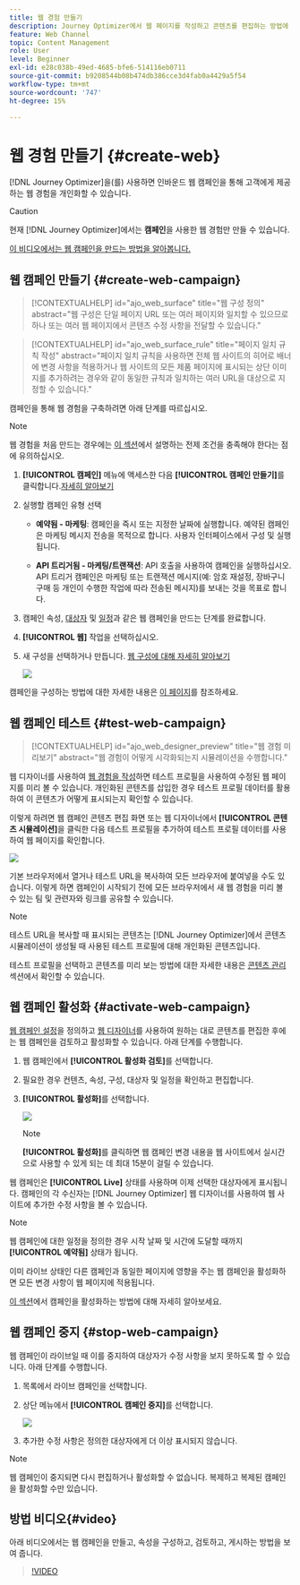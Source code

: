 ```yaml
---
title: 웹 경험 만들기
description: Journey Optimizer에서 웹 페이지를 작성하고 콘텐츠를 편집하는 방법에 대해 알아봅니다
feature: Web Channel
topic: Content Management
role: User
level: Beginner
exl-id: e28c038b-49ed-4685-bfe6-514116eb0711
source-git-commit: b9208544b08b474db386cce3d4fab0a4429a5f54
workflow-type: tm+mt
source-wordcount: '747'
ht-degree: 15%

---
```


# 웹 경험 만들기  {#create-web}

[!DNL Journey Optimizer]을(를) 사용하면 인바운드 웹 캠페인을 통해 고객에게 제공하는 웹 경험을 개인화할 수 있습니다.

>[!CAUTION]
>
>현재 [!DNL Journey Optimizer]에서는 **캠페인**&#x200B;을 사용한 웹 경험만 만들 수 있습니다.

[이 비디오에서는 웹 캠페인을 만드는 방법을 알아봅니다.](#video)

## 웹 캠페인 만들기 {#create-web-campaign}

>[!CONTEXTUALHELP]
>id="ajo_web_surface"
>title="웹 구성 정의"
>abstract="웹 구성은 단일 페이지 URL 또는 여러 페이지와 일치할 수 있으므로 하나 또는 여러 웹 페이지에서 콘텐츠 수정 사항을 전달할 수 있습니다."

>[!CONTEXTUALHELP]
>id="ajo_web_surface_rule"
>title="페이지 일치 규칙 작성"
>abstract="페이지 일치 규칙을 사용하면 전체 웹 사이트의 히어로 배너에 변경 사항을 적용하거나 웹 사이트의 모든 제품 페이지에 표시되는 상단 이미지를 추가하려는 경우와 같이 동일한 규칙과 일치하는 여러 URL을 대상으로 지정할 수 있습니다."

캠페인을 통해 웹 경험을 구축하려면 아래 단계를 따르십시오.

>[!NOTE]
>
>웹 경험을 처음 만드는 경우에는 [이 섹션](web-prerequisites.md)에서 설명하는 전제 조건을 충족해야 한다는 점에 유의하십시오.

1. **[!UICONTROL 캠페인]** 메뉴에 액세스한 다음 **[!UICONTROL 캠페인 만들기]**&#x200B;를 클릭합니다.[자세히 알아보기](../campaigns/create-campaign.md)


1. 실행할 캠페인 유형 선택

   * **예약됨 - 마케팅**: 캠페인을 즉시 또는 지정한 날짜에 실행합니다. 예약된 캠페인은 마케팅 메시지 전송을 목적으로 합니다. 사용자 인터페이스에서 구성 및 실행됩니다.

   * **API 트리거됨 - 마케팅/트랜잭션**: API 호출을 사용하여 캠페인을 실행하십시오. API 트리거 캠페인은 마케팅 또는 트랜잭션 메시지(예: 암호 재설정, 장바구니 구매 등 개인이 수행한 작업에 따라 전송된 메시지)를 보내는 것을 목표로 합니다.

1. 캠페인 속성, [대상자](../audience/about-audiences.md) 및 [일정](../campaigns/create-campaign.md#schedule)과 같은 웹 캠페인을 만드는 단계를 완료합니다.

1. **[!UICONTROL 웹]** 작업을 선택하십시오.

1. 새 구성을 선택하거나 만듭니다. [웹 구성에 대해 자세히 알아보기](web-configuration.md)

   ![](assets/web-campaign-steps.png)

캠페인을 구성하는 방법에 대한 자세한 내용은 [이 페이지](../campaigns/get-started-with-campaigns.md)를 참조하세요.

## 웹 캠페인 테스트 {#test-web-campaign}

>[!CONTEXTUALHELP]
>id="ajo_web_designer_preview"
>title="웹 경험 미리보기"
>abstract="웹 경험이 어떻게 시각화되는지 시뮬레이션을 수행합니다."

웹 디자이너를 사용하여 [웹 경험을 작성](edit-web-content.md)하면 테스트 프로필을 사용하여 수정된 웹 페이지를 미리 볼 수 있습니다. 개인화된 콘텐츠를 삽입한 경우 테스트 프로필 데이터를 활용하여 이 콘텐츠가 어떻게 표시되는지 확인할 수 있습니다.

이렇게 하려면 웹 캠페인 콘텐츠 편집 화면 또는 웹 디자이너에서 **[!UICONTROL 콘텐츠 시뮬레이션]**&#x200B;을 클릭한 다음 테스트 프로필을 추가하여 테스트 프로필 데이터를 사용하여 웹 페이지를 확인합니다.

![](assets/web-designer-preview.png)

기본 브라우저에서 열거나 테스트 URL을 복사하여 모든 브라우저에 붙여넣을 수도 있습니다. 이렇게 하면 캠페인이 시작되기 전에 모든 브라우저에서 새 웹 경험을 미리 볼 수 있는 팀 및 관련자와 링크를 공유할 수 있습니다.

>[!NOTE]
>
>테스트 URL을 복사할 때 표시되는 콘텐츠는 [!DNL Journey Optimizer]에서 콘텐츠 시뮬레이션이 생성될 때 사용된 테스트 프로필에 대해 개인화된 콘텐츠입니다.

테스트 프로필을 선택하고 콘텐츠를 미리 보는 방법에 대한 자세한 내용은 [콘텐츠 관리](../content-management/preview-test.md) 섹션에서 확인할 수 있습니다.

## 웹 캠페인 활성화 {#activate-web-campaign}

[웹 캠페인 설정](#configure-web-campaign)을 정의하고 [웹 디자이너](edit-web-content.md#work-with-web-designer)를 사용하여 원하는 대로 콘텐츠를 편집한 후에는 웹 캠페인을 검토하고 활성화할 수 있습니다. 아래 단계를 수행합니다.

<!--
>[!NOTE]
>
>You can also preview your web campaign content before activating it. [Learn more](#test-web-campaign)-->

1. 웹 캠페인에서 **[!UICONTROL 활성화 검토]**&#x200B;를 선택합니다.

1. 필요한 경우 컨텐츠, 속성, 구성, 대상자 및 일정을 확인하고 편집합니다.

1. **[!UICONTROL 활성화]**&#x200B;를 선택합니다.

   ![](assets/web-campaign-activate.png)

   >[!NOTE]
   >
   >**[!UICONTROL 활성화]**&#x200B;를 클릭하면 웹 캠페인 변경 내용을 웹 사이트에서 실시간으로 사용할 수 있게 되는 데 최대 15분이 걸릴 수 있습니다.

웹 캠페인은 **[!UICONTROL Live]** 상태를 사용하며 이제 선택한 대상자에게 표시됩니다. 캠페인의 각 수신자는 [!DNL Journey Optimizer] 웹 디자이너를 사용하여 웹 사이트에 추가한 수정 사항을 볼 수 있습니다.

>[!NOTE]
>
>웹 캠페인에 대한 일정을 정의한 경우 시작 날짜 및 시간에 도달할 때까지 **[!UICONTROL 예약됨]** 상태가 됩니다.
>
>이미 라이브 상태인 다른 캠페인과 동일한 페이지에 영향을 주는 웹 캠페인을 활성화하면 모든 변경 사항이 웹 페이지에 적용됩니다.

[이 섹션](../campaigns/review-activate-campaign.md)에서 캠페인을 활성화하는 방법에 대해 자세히 알아보세요.

## 웹 캠페인 중지 {#stop-web-campaign}

웹 캠페인이 라이브일 때 이를 중지하여 대상자가 수정 사항을 보지 못하도록 할 수 있습니다. 아래 단계를 수행합니다.

1. 목록에서 라이브 캠페인을 선택합니다.

1. 상단 메뉴에서 **[!UICONTROL 캠페인 중지]**&#x200B;를 선택합니다.

   ![](assets/web-campaign-stop.png)

1. 추가한 수정 사항은 정의한 대상자에게 더 이상 표시되지 않습니다.

>[!NOTE]
>
>웹 캠페인이 중지되면 다시 편집하거나 활성화할 수 없습니다. 복제하고 복제된 캠페인을 활성화할 수만 있습니다.

## 방법 비디오{#video}

아래 비디오에서는 웹 캠페인을 만들고, 속성을 구성하고, 검토하고, 게시하는 방법을 보여 줍니다.

>[!VIDEO](https://video.tv.adobe.com/v/3418800/?quality=12&learn=on)